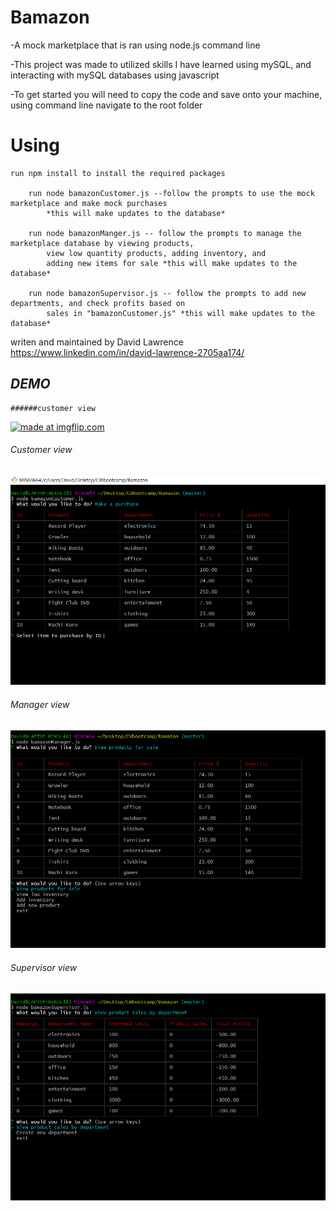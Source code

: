 # Bamazon
-A mock marketplace that is ran using node.js command line

-This project was made to utilized skills I have learned using mySQL, and interacting with mySQL databases using javascript

-To get started you will need to copy the code and save onto your machine, using command line navigate to the root folder

# Using 
    run npm install to install the required packages

        run node bamazonCustomer.js --follow the prompts to use the mock marketplace and make mock purchases  
            *this will make updates to the database*
        
        run node bamazonManger.js -- follow the prompts to manage the marketplace database by viewing products, 
            view low quantity products, adding inventory, and
            adding new items for sale *this will make updates to the database*
        
        run node bamazonSupervisor.js -- follow the prompts to add new departments, and check profits based on 
            sales in "bamazonCustomer.js" *this will make updates to the database*

writen and maintained by David Lawrence https://www.linkedin.com/in/david-lawrence-2705aa174/



## *DEMO*
    ######customer view

<a href="https://imgflip.com/gif/2yx1bg"><img src="https://i.imgflip.com/2yx1bg.gif" title="made at imgflip.com"/></a>



###### Customer view
<img src="https://github.com/DavidLawrence1985/Bamazon/blob/master/customer.png">

###### Manager view
<img src="https://github.com/DavidLawrence1985/Bamazon/blob/master/manager.png">

###### Supervisor view
<img src="https://github.com/DavidLawrence1985/Bamazon/blob/master/supervisor.png">